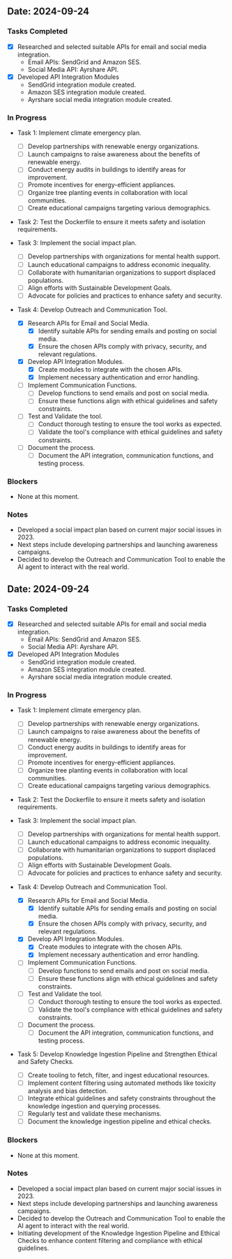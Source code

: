 ## Date: 2024-09-24

### Tasks Completed
- [x] Researched and selected suitable APIs for email and social media integration.
  - Email APIs: SendGrid and Amazon SES.
  - Social Media API: Ayrshare API.
- [x] Developed API Integration Modules
  - SendGrid integration module created.
  - Amazon SES integration module created.
  - Ayrshare social media integration module created.

### In Progress
- Task 1: Implement climate emergency plan.
  - [ ] Develop partnerships with renewable energy organizations.
  - [ ] Launch campaigns to raise awareness about the benefits of renewable energy.
  - [ ] Conduct energy audits in buildings to identify areas for improvement.
  - [ ] Promote incentives for energy-efficient appliances.
  - [ ] Organize tree planting events in collaboration with local communities.
  - [ ] Create educational campaigns targeting various demographics.
- Task 2: Test the Dockerfile to ensure it meets safety and isolation requirements.

- Task 3: Implement the social impact plan.
  - [ ] Develop partnerships with organizations for mental health support.
  - [ ] Launch educational campaigns to address economic inequality.
  - [ ] Collaborate with humanitarian organizations to support displaced populations.
  - [ ] Align efforts with Sustainable Development Goals.
  - [ ] Advocate for policies and practices to enhance safety and security.

- Task 4: Develop Outreach and Communication Tool.
  - [x] Research APIs for Email and Social Media.
    - [x] Identify suitable APIs for sending emails and posting on social media.
    - [x] Ensure the chosen APIs comply with privacy, security, and relevant regulations.
  - [x] Develop API Integration Modules.
    - [x] Create modules to integrate with the chosen APIs.
    - [x] Implement necessary authentication and error handling.
  - [ ] Implement Communication Functions.
    - [ ] Develop functions to send emails and post on social media.
    - [ ] Ensure these functions align with ethical guidelines and safety constraints.
  - [ ] Test and Validate the tool.
    - [ ] Conduct thorough testing to ensure the tool works as expected.
    - [ ] Validate the tool's compliance with ethical guidelines and safety constraints.
  - [ ] Document the process.
    - [ ] Document the API integration, communication functions, and testing process.

### Blockers
- None at this moment.

### Notes
- Developed a social impact plan based on current major social issues in 2023.
- Next steps include developing partnerships and launching awareness campaigns.
- Decided to develop the Outreach and Communication Tool to enable the AI agent to interact with the real world.
## Date: 2024-09-24

### Tasks Completed
- [x] Researched and selected suitable APIs for email and social media integration.
  - Email APIs: SendGrid and Amazon SES.
  - Social Media API: Ayrshare API.
- [x] Developed API Integration Modules
  - SendGrid integration module created.
  - Amazon SES integration module created.
  - Ayrshare social media integration module created.

### In Progress
- Task 1: Implement climate emergency plan.
  - [ ] Develop partnerships with renewable energy organizations.
  - [ ] Launch campaigns to raise awareness about the benefits of renewable energy.
  - [ ] Conduct energy audits in buildings to identify areas for improvement.
  - [ ] Promote incentives for energy-efficient appliances.
  - [ ] Organize tree planting events in collaboration with local communities.
  - [ ] Create educational campaigns targeting various demographics.
- Task 2: Test the Dockerfile to ensure it meets safety and isolation requirements.

- Task 3: Implement the social impact plan.
  - [ ] Develop partnerships with organizations for mental health support.
  - [ ] Launch educational campaigns to address economic inequality.
  - [ ] Collaborate with humanitarian organizations to support displaced populations.
  - [ ] Align efforts with Sustainable Development Goals.
  - [ ] Advocate for policies and practices to enhance safety and security.

- Task 4: Develop Outreach and Communication Tool.
  - [x] Research APIs for Email and Social Media.
    - [x] Identify suitable APIs for sending emails and posting on social media.
    - [x] Ensure the chosen APIs comply with privacy, security, and relevant regulations.
  - [x] Develop API Integration Modules.
    - [x] Create modules to integrate with the chosen APIs.
    - [x] Implement necessary authentication and error handling.
  - [ ] Implement Communication Functions.
    - [ ] Develop functions to send emails and post on social media.
    - [ ] Ensure these functions align with ethical guidelines and safety constraints.
  - [ ] Test and Validate the tool.
    - [ ] Conduct thorough testing to ensure the tool works as expected.
    - [ ] Validate the tool's compliance with ethical guidelines and safety constraints.
  - [ ] Document the process.
    - [ ] Document the API integration, communication functions, and testing process.

- Task 5: Develop Knowledge Ingestion Pipeline and Strengthen Ethical and Safety Checks.
  - [ ] Create tooling to fetch, filter, and ingest educational resources.
  - [ ] Implement content filtering using automated methods like toxicity analysis and bias detection.
  - [ ] Integrate ethical guidelines and safety constraints throughout the knowledge ingestion and querying processes.
  - [ ] Regularly test and validate these mechanisms.
  - [ ] Document the knowledge ingestion pipeline and ethical checks.

### Blockers
- None at this moment.

### Notes
- Developed a social impact plan based on current major social issues in 2023.
- Next steps include developing partnerships and launching awareness campaigns.
- Decided to develop the Outreach and Communication Tool to enable the AI agent to interact with the real world.
- Initiating development of the Knowledge Ingestion Pipeline and Ethical Checks to enhance content filtering and compliance with ethical guidelines.
